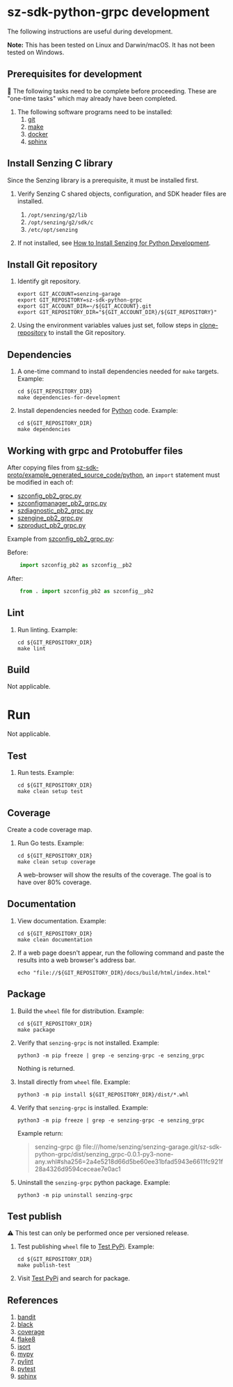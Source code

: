 # sz-sdk-python-grpc development

The following instructions are useful during development.

**Note:** This has been tested on Linux and Darwin/macOS.
It has not been tested on Windows.

## Prerequisites for development

:thinking: The following tasks need to be complete before proceeding.
These are "one-time tasks" which may already have been completed.

1. The following software programs need to be installed:
    1. [git]
    1. [make]
    1. [docker]
    1. [sphinx]

## Install Senzing C library

Since the Senzing library is a prerequisite, it must be installed first.

1. Verify Senzing C shared objects, configuration, and SDK header files are installed.
    1. `/opt/senzing/g2/lib`
    1. `/opt/senzing/g2/sdk/c`
    1. `/etc/opt/senzing`

1. If not installed, see [How to Install Senzing for Python Development].

## Install Git repository

1. Identify git repository.

    ```console
    export GIT_ACCOUNT=senzing-garage
    export GIT_REPOSITORY=sz-sdk-python-grpc
    export GIT_ACCOUNT_DIR=~/${GIT_ACCOUNT}.git
    export GIT_REPOSITORY_DIR="${GIT_ACCOUNT_DIR}/${GIT_REPOSITORY}"

    ```

1. Using the environment variables values just set, follow
   steps in [clone-repository] to install the Git repository.

## Dependencies

1. A one-time command to install dependencies needed for `make` targets.
   Example:

    ```console
    cd ${GIT_REPOSITORY_DIR}
    make dependencies-for-development

    ```

1. Install dependencies needed for [Python] code.
   Example:

    ```console
    cd ${GIT_REPOSITORY_DIR}
    make dependencies

    ```

## Working with grpc and Protobuffer files

After copying files from [sz-sdk-proto/example_generated_source_code/python],
an `import` statement must be modified in each of:

- [szconfig_pb2_grpc.py]
- [szconfigmanager_pb2_grpc.py]
- [szdiagnostic_pb2_grpc.py]
- [szengine_pb2_grpc.py]
- [szproduct_pb2_grpc.py]

Example from [szconfig_pb2_grpc.py]:

Before:

```python
    import szconfig_pb2 as szconfig__pb2
```

After:

```python
    from . import szconfig_pb2 as szconfig__pb2
```

## Lint

1. Run linting.
   Example:

    ```console
    cd ${GIT_REPOSITORY_DIR}
    make lint

    ```

## Build

Not applicable.

# Run

Not applicable.

## Test

1. Run tests.
   Example:

    ```console
    cd ${GIT_REPOSITORY_DIR}
    make clean setup test

    ```

## Coverage

Create a code coverage map.

1. Run Go tests.
   Example:

    ```console
    cd ${GIT_REPOSITORY_DIR}
    make clean setup coverage

    ```

   A web-browser will show the results of the coverage.
   The goal is to have over 80% coverage.

## Documentation

1. View documentation.
   Example:

    ```console
    cd ${GIT_REPOSITORY_DIR}
    make clean documentation

    ```

1. If a web page doesn't appear, run the following command and paste the results into a web browser's address bar.

    ```console
    echo "file://${GIT_REPOSITORY_DIR}/docs/build/html/index.html"
    ```

## Package

1. Build the `wheel` file for distribution.
   Example:

    ```console
    cd ${GIT_REPOSITORY_DIR}
    make package

    ```

1. Verify that `senzing-grpc` is not installed.
   Example:

    ```console
    python3 -m pip freeze | grep -e senzing-grpc -e senzing_grpc

    ```

   Nothing is returned.

1. Install directly from `wheel` file.
   Example:

    ```console
    python3 -m pip install ${GIT_REPOSITORY_DIR}/dist/*.whl

    ```

1. Verify that `senzing-grpc` is installed.
   Example:

    ```console
    python3 -m pip freeze | grep -e senzing-grpc -e senzing_grpc

    ```

    Example return:
    > senzing-grpc @ file:///home/senzing/senzing-garage.git/sz-sdk-python-grpc/dist/senzing_grpc-0.0.1-py3-none-any.whl#sha256=2a4e5218d66d5be60ee31bfad5943e6611fc921f28a4326d9594ceceae7e0ac1

1. Uninstall the `senzing-grpc` python package.
   Example:

    ```console
    python3 -m pip uninstall senzing-grpc

    ```

## Test publish

:warning:  This test can only be performed once per versioned release.

1. Test publishing `wheel` file to [Test PyPi].
   Example:

    ```console
    cd ${GIT_REPOSITORY_DIR}
    make publish-test

    ```

1. Visit [Test PyPi] and search for package.

## References

1. [bandit]
1. [black]
1. [coverage]
1. [flake8]
1. [isort]
1. [mypy]
1. [pylint]
1. [pytest]
1. [sphinx]

[bandit]: https://github.com/senzing-garage/knowledge-base/blob/main/WHATIS/bandit.md
[black]: https://github.com/senzing-garage/knowledge-base/blob/main/WHATIS/black.md
[clone-repository]: https://github.com/senzing-garage/knowledge-base/blob/main/HOWTO/clone-repository.md
[coverage]: https://github.com/senzing-garage/knowledge-base/blob/main/WHATIS/coverage.md
[docker]: https://github.com/senzing-garage/knowledge-base/blob/main/WHATIS/docker.md
[flake8]: https://github.com/senzing-garage/knowledge-base/blob/main/WHATIS/flake8.md
[git]: https://github.com/senzing-garage/knowledge-base/blob/main/WHATIS/git.md
[How to Install Senzing for Python Development]: https://github.com/senzing-garage/knowledge-base/blob/main/HOWTO/install-senzing-for-python-development.md
[isort]: https://github.com/senzing-garage/knowledge-base/blob/main/WHATIS/isort.md
[make]: https://github.com/senzing-garage/knowledge-base/blob/main/WHATIS/make.md
[mypy]: https://github.com/senzing-garage/knowledge-base/blob/main/WHATIS/mypy.md
[pylint]: https://github.com/senzing-garage/knowledge-base/blob/main/WHATIS/pylint.md
[pytest]: https://github.com/senzing-garage/knowledge-base/blob/main/WHATIS/pytest.md
[Python]: https://www.python.org/
[sphinx]: https://github.com/senzing-garage/knowledge-base/blob/main/WHATIS/sphinx.md
[szconfig_pb2_grpc.py]: ../src/senzing_grpc/pb2_grpc/szconfig_pb2_grpc.py
[szconfigmanager_pb2_grpc.py]: ../src/senzing_grpc/pb2_grpc/szconfigmanager_pb2_grpc.py
[szdiagnostic_pb2_grpc.py]: ../src/senzing_grpc/pb2_grpc/szdiagnostic_pb2_grpc.py
[szengine_pb2_grpc.py]: ../src/senzing_grpc/pb2_grpc/szengine_pb2_grpc.py
[szproduct_pb2_grpc.py]: ../src/senzing_grpc/pb2_grpc/szproduct_pb2_grpc.py
[sz-sdk-proto/example_generated_source_code/python]: https://github.com/senzing-garage/sz-sdk-proto/tree/main/example_generated_source_code/python
[Test PyPi]: https://test.pypi.org/
